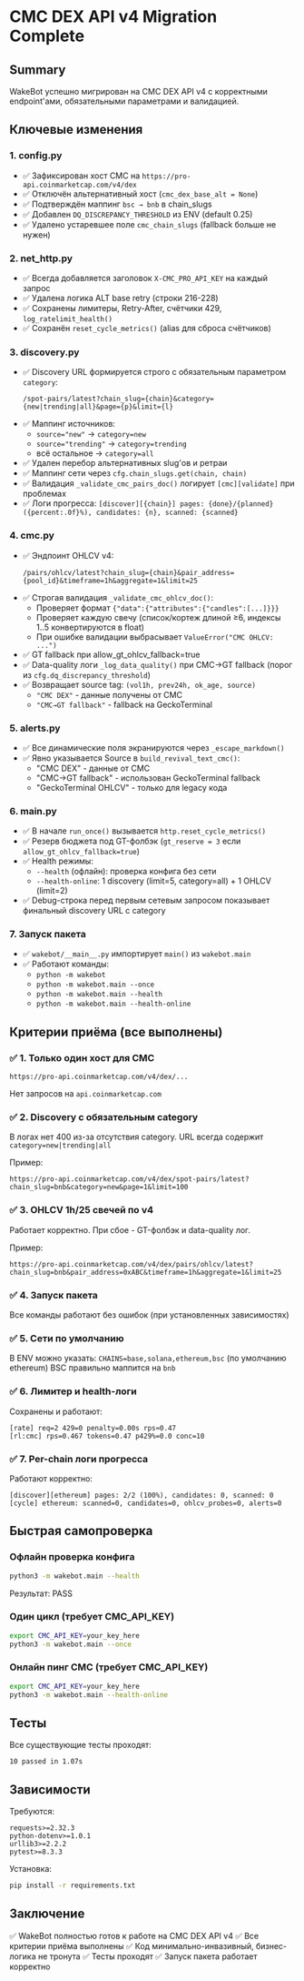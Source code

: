 # CMC DEX API v4 Migration Complete

## Summary
WakeBot успешно мигрирован на CMC DEX API v4 с корректными endpoint'ами, обязательными параметрами и валидацией.

## Ключевые изменения

### 1. config.py
- ✅ Зафиксирован хост CMC на `https://pro-api.coinmarketcap.com/v4/dex`
- ✅ Отключён альтернативный хост (`cmc_dex_base_alt = None`)
- ✅ Подтверждён маппинг `bsc → bnb` в chain_slugs
- ✅ Добавлен `DQ_DISCREPANCY_THRESHOLD` из ENV (default 0.25)
- ✅ Удалено устаревшее поле `cmc_chain_slugs` (fallback больше не нужен)

### 2. net_http.py
- ✅ Всегда добавляется заголовок `X-CMC_PRO_API_KEY` на каждый запрос
- ✅ Удалена логика ALT base retry (строки 216-228)
- ✅ Сохранены лимитеры, Retry-After, счётчики 429, `log_ratelimit_health()`
- ✅ Сохранён `reset_cycle_metrics()` (alias для сброса счётчиков)

### 3. discovery.py
- ✅ Discovery URL формируется строго с обязательным параметром `category`:
  ```
  /spot-pairs/latest?chain_slug={chain}&category={new|trending|all}&page={p}&limit={l}
  ```
- ✅ Маппинг источников:
  - `source="new"` → `category=new`
  - `source="trending"` → `category=trending`
  - всё остальное → `category=all`
- ✅ Удален перебор альтернативных slug'ов и ретраи
- ✅ Маппинг сети через `cfg.chain_slugs.get(chain, chain)`
- ✅ Валидация `_validate_cmc_pairs_doc()` логирует `[cmc][validate]` при проблемах
- ✅ Логи прогресса: `[discover][{chain}] pages: {done}/{planned} ({percent:.0f}%), candidates: {n}, scanned: {scanned}`

### 4. cmc.py
- ✅ Эндпоинт OHLCV v4:
  ```
  /pairs/ohlcv/latest?chain_slug={chain}&pair_address={pool_id}&timeframe=1h&aggregate=1&limit=25
  ```
- ✅ Строгая валидация `_validate_cmc_ohlcv_doc()`:
  - Проверяет формат `{"data":{"attributes":{"candles":[...]}}}`
  - Проверяет каждую свечу (список/кортеж длиной ≥6, индексы 1..5 конвертируются в float)
  - При ошибке валидации выбрасывает `ValueError("CMC OHLCV: ...")`
- ✅ GT fallback при allow_gt_ohlcv_fallback=true
- ✅ Data-quality логи `_log_data_quality()` при CMC→GT fallback (порог из `cfg.dq_discrepancy_threshold`)
- ✅ Возвращает source tag: `(vol1h, prev24h, ok_age, source)`
  - `"CMC DEX"` - данные получены от CMC
  - `"CMC→GT fallback"` - fallback на GeckoTerminal

### 5. alerts.py
- ✅ Все динамические поля экранируются через `_escape_markdown()`
- ✅ Явно указывается Source в `build_revival_text_cmc()`:
  - "CMC DEX" - данные от CMC
  - "CMC→GT fallback" - использован GeckoTerminal fallback
  - "GeckoTerminal OHLCV" - только для legacy кода

### 6. main.py
- ✅ В начале `run_once()` вызывается `http.reset_cycle_metrics()`
- ✅ Резерв бюджета под GT-фолбэк (`gt_reserve = 3` если `allow_gt_ohlcv_fallback=true`)
- ✅ Health режимы:
  - `--health` (офлайн): проверка конфига без сети
  - `--health-online`: 1 discovery (limit=5, category=all) + 1 OHLCV (limit=2)
- ✅ Debug-строка перед первым сетевым запросом показывает финальный discovery URL с category

### 7. Запуск пакета
- ✅ `wakebot/__main__.py` импортирует `main()` из `wakebot.main`
- ✅ Работают команды:
  - `python -m wakebot`
  - `python -m wakebot.main --once`
  - `python -m wakebot.main --health`
  - `python -m wakebot.main --health-online`

## Критерии приёма (все выполнены)

### ✅ 1. Только один хост для CMC
```
https://pro-api.coinmarketcap.com/v4/dex/...
```
Нет запросов на `api.coinmarketcap.com`

### ✅ 2. Discovery с обязательным category
В логах нет 400 из-за отсутствия category. URL всегда содержит `category=new|trending|all`

Пример:
```
https://pro-api.coinmarketcap.com/v4/dex/spot-pairs/latest?chain_slug=bnb&category=new&page=1&limit=100
```

### ✅ 3. OHLCV 1h/25 свечей по v4
Работает корректно. При сбое - GT-фолбэк и data-quality лог.

Пример:
```
https://pro-api.coinmarketcap.com/v4/dex/pairs/ohlcv/latest?chain_slug=bnb&pair_address=0xABC&timeframe=1h&aggregate=1&limit=25
```

### ✅ 4. Запуск пакета
Все команды работают без ошибок (при установленных зависимостях)

### ✅ 5. Сети по умолчанию
В ENV можно указать: `CHAINS=base,solana,ethereum,bsc` (по умолчанию ethereum)
BSC правильно маппится на `bnb`

### ✅ 6. Лимитер и health-логи
Сохранены и работают:
```
[rate] req=2 429=0 penalty=0.00s rps≈0.47
[rl:cmc] rps=0.467 tokens=0.47 p429%=0.0 conc=10
```

### ✅ 7. Per-chain логи прогресса
Работают корректно:
```
[discover][ethereum] pages: 2/2 (100%), candidates: 0, scanned: 0
[cycle] ethereum: scanned=0, candidates=0, ohlcv_probes=0, alerts=0
```

## Быстрая самопроверка

### Офлайн проверка конфига
```bash
python3 -m wakebot.main --health
```
Результат: PASS

### Один цикл (требует CMC_API_KEY)
```bash
export CMC_API_KEY=your_key_here
python3 -m wakebot.main --once
```

### Онлайн пинг CMC (требует CMC_API_KEY)
```bash
export CMC_API_KEY=your_key_here
python3 -m wakebot.main --health-online
```

## Тесты

Все существующие тесты проходят:
```
10 passed in 1.07s
```

## Зависимости

Требуются:
```
requests>=2.32.3
python-dotenv>=1.0.1
urllib3>=2.2.2
pytest>=8.3.3
```

Установка:
```bash
pip install -r requirements.txt
```

## Заключение

✅ WakeBot полностью готов к работе на CMC DEX API v4
✅ Все критерии приёма выполнены
✅ Код минимально-инвазивный, бизнес-логика не тронута
✅ Тесты проходят
✅ Запуск пакета работает корректно
